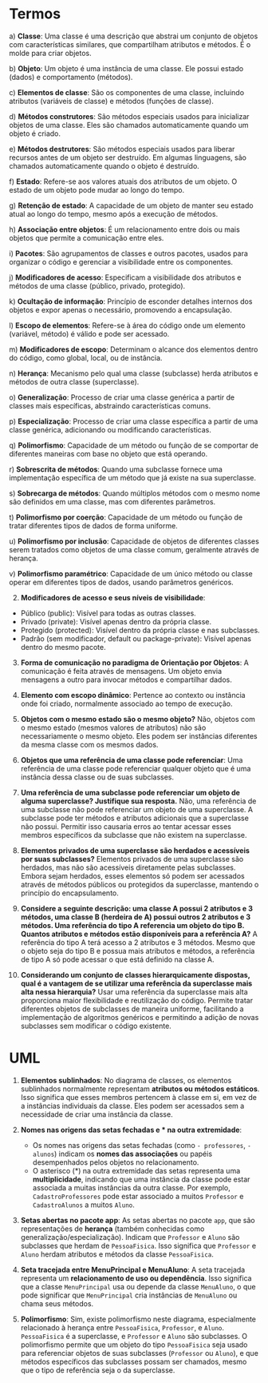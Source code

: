 # Termos

a) **Classe**:
Uma classe é uma descrição que abstrai um conjunto de objetos com características similares, que compartilham atributos e métodos. É o molde para criar objetos.

b) **Objeto**:
Um objeto é uma instância de uma classe. Ele possui estado (dados) e comportamento (métodos).

c) **Elementos de classe**:
São os componentes de uma classe, incluindo atributos (variáveis de classe) e métodos (funções de classe).

d) **Métodos construtores**:
São métodos especiais usados para inicializar objetos de uma classe. Eles são chamados automaticamente quando um objeto é criado.

e) **Métodos destrutores**:
São métodos especiais usados para liberar recursos antes de um objeto ser destruído. Em algumas linguagens, são chamados automaticamente quando o objeto é destruído.

f) **Estado**:
Refere-se aos valores atuais dos atributos de um objeto. O estado de um objeto pode mudar ao longo do tempo.

g) **Retenção de estado**:
A capacidade de um objeto de manter seu estado atual ao longo do tempo, mesmo após a execução de métodos.

h) **Associação entre objetos**:
É um relacionamento entre dois ou mais objetos que permite a comunicação entre eles.

i) **Pacotes**:
São agrupamentos de classes e outros pacotes, usados para organizar o código e gerenciar a visibilidade entre os componentes.

j) **Modificadores de acesso**:
Especificam a visibilidade dos atributos e métodos de uma classe (público, privado, protegido).

k) **Ocultação de informação**:
Princípio de esconder detalhes internos dos objetos e expor apenas o necessário, promovendo a encapsulação.

l) **Escopo de elementos**:
Refere-se à área do código onde um elemento (variável, método) é válido e pode ser acessado.

m) **Modificadores de escopo**:
Determinam o alcance dos elementos dentro do código, como global, local, ou de instância.

n) **Herança**:
Mecanismo pelo qual uma classe (subclasse) herda atributos e métodos de outra classe (superclasse).

o) **Generalização**:
Processo de criar uma classe genérica a partir de classes mais específicas, abstraindo características comuns.

p) **Especialização**:
Processo de criar uma classe específica a partir de uma classe genérica, adicionando ou modificando características.

q) **Polimorfismo**:
Capacidade de um método ou função de se comportar de diferentes maneiras com base no objeto que está operando.

r) **Sobrescrita de métodos**:
Quando uma subclasse fornece uma implementação específica de um método que já existe na sua superclasse.

s) **Sobrecarga de métodos**:
Quando múltiplos métodos com o mesmo nome são definidos em uma classe, mas com diferentes parâmetros.

t) **Polimorfismo por coerção**:
Capacidade de um método ou função de tratar diferentes tipos de dados de forma uniforme.

u) **Polimorfismo por inclusão**:
Capacidade de objetos de diferentes classes serem tratados como objetos de uma classe comum, geralmente através de herança.

v) **Polimorfismo paramétrico**:
Capacidade de um único método ou classe operar em diferentes tipos de dados, usando parâmetros genéricos.

2. **Modificadores de acesso e seus níveis de visibilidade**:

-   Público (public): Visível para todas as outras classes.
-   Privado (private): Visível apenas dentro da própria classe.
-   Protegido (protected): Visível dentro da própria classe e nas subclasses.
-   Padrão (sem modificador, default ou package-private): Visível apenas dentro do mesmo pacote.

3. **Forma de comunicação no paradigma de Orientação por Objetos**:
   A comunicação é feita através de mensagens. Um objeto envia mensagens a outro para invocar métodos e compartilhar dados.

4. **Elemento com escopo dinâmico**:
   Pertence ao contexto ou instância onde foi criado, normalmente associado ao tempo de execução.

5. **Objetos com o mesmo estado são o mesmo objeto?**
   Não, objetos com o mesmo estado (mesmos valores de atributos) não são necessariamente o mesmo objeto. Eles podem ser instâncias diferentes da mesma classe com os mesmos dados.

6. **Objetos que uma referência de uma classe pode referenciar**:
   Uma referência de uma classe pode referenciar qualquer objeto que é uma instância dessa classe ou de suas subclasses.

7. **Uma referência de uma subclasse pode referenciar um objeto de alguma superclasse? Justifique sua resposta.**
   Não, uma referência de uma subclasse não pode referenciar um objeto de uma superclasse. A subclasse pode ter métodos e atributos adicionais que a superclasse não possui. Permitir isso causaria erros ao tentar acessar esses membros específicos da subclasse que não existem na superclasse.

8. **Elementos privados de uma superclasse são herdados e acessíveis por suas subclasses?**
   Elementos privados de uma superclasse são herdados, mas não são acessíveis diretamente pelas subclasses. Embora sejam herdados, esses elementos só podem ser acessados através de métodos públicos ou protegidos da superclasse, mantendo o princípio do encapsulamento.

9. **Considere a seguinte descrição: uma classe A possui 2 atributos e 3 métodos, uma classe B (herdeira de A) possui outros 2 atributos e 3 métodos. Uma referência do tipo A referencia um objeto do tipo B. Quantos atributos e métodos estão disponíveis para a referência A?**
   A referência do tipo A terá acesso a 2 atributos e 3 métodos. Mesmo que o objeto seja do tipo B e possua mais atributos e métodos, a referência de tipo A só pode acessar o que está definido na classe A.

10. **Considerando um conjunto de classes hierarquicamente dispostas, qual é a vantagem de se utilizar uma referência da superclasse mais alta nessa hierarquia?**
    Usar uma referência da superclasse mais alta proporciona maior flexibilidade e reutilização do código. Permite tratar diferentes objetos de subclasses de maneira uniforme, facilitando a implementação de algoritmos genéricos e permitindo a adição de novas subclasses sem modificar o código existente.

# UML

1. **Elementos sublinhados**: No diagrama de classes, os elementos sublinhados normalmente representam **atributos ou métodos estáticos**. Isso significa que esses membros pertencem à classe em si, em vez de a instâncias individuais da classe. Eles podem ser acessados sem a necessidade de criar uma instância da classe.

2. **Nomes nas origens das setas fechadas e \* na outra extremidade**:

    - Os nomes nas origens das setas fechadas (como `- professores`, `- alunos`) indicam os **nomes das associações** ou papéis desempenhados pelos objetos no relacionamento.
    - O asterisco (\*) na outra extremidade das setas representa uma **multiplicidade**, indicando que uma instância da classe pode estar associada a muitas instâncias da outra classe. Por exemplo, `CadastroProfessores` pode estar associado a muitos `Professor` e `CadastroAlunos` a muitos `Aluno`.

3. **Setas abertas no pacote app**: As setas abertas no pacote `app`, que são representações de **herança** (também conhecidas como generalização/especialização). Indicam que `Professor` e `Aluno` são subclasses que herdam de `PessoaFisica`. Isso significa que `Professor` e `Aluno` herdam atributos e métodos da classe `PessoaFisica`.

4. **Seta tracejada entre MenuPrincipal e MenuAluno**: A seta tracejada representa um **relacionamento de uso ou dependência**. Isso significa que a classe `MenuPrincipal` usa ou depende da classe `MenuAluno`, o que pode significar que `MenuPrincipal` cria instâncias de `MenuAluno` ou chama seus métodos.

5. **Polimorfismo**: Sim, existe polimorfismo neste diagrama, especialmente relacionado à herança entre `PessoaFisica`, `Professor`, e `Aluno`. `PessoaFisica` é a superclasse, e `Professor` e `Aluno` são subclasses. O polimorfismo permite que um objeto do tipo `PessoaFisica` seja usado para referenciar objetos de suas subclasses (`Professor` ou `Aluno`), e que métodos específicos das subclasses possam ser chamados, mesmo que o tipo de referência seja o da superclasse.
